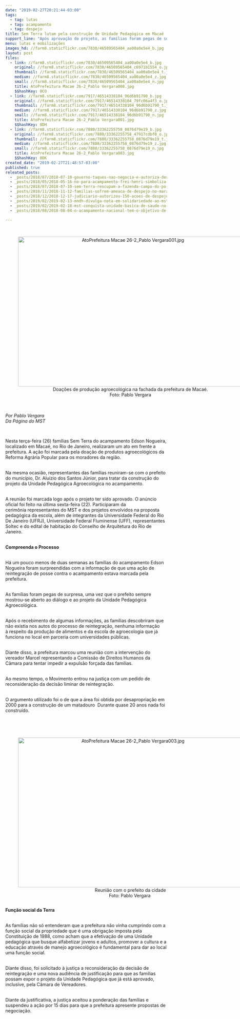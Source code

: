 ```yaml
---
date: "2019-02-27T20:21:44-03:00"
tags:
  - tag: lutas
  - tag: acampamento
  - tag: despejo
title: Sem Terra lutam pela construção de Unidade Pedagógica em Macaé
support_line: "Após aprovação do projeto, as famílias foram pegas de surpresa com pedido de reintegração de posse da área \n\n"
menu: lutas e mobilizações
images_hd: //farm8.staticflickr.com/7830/46509565404_aa00a0e5e4_b.jpg
layout: post
files:
  - link: //farm8.staticflickr.com/7830/46509565404_aa00a0e5e4_b.jpg
    original: //farm8.staticflickr.com/7830/46509565404_c6971b1554_o.jpg
    thumbnail: //farm8.staticflickr.com/7830/46509565404_aa00a0e5e4_t.jpg
    medium: //farm8.staticflickr.com/7830/46509565404_aa00a0e5e4_z.jpg
    small: //farm8.staticflickr.com/7830/46509565404_aa00a0e5e4_n.jpg
    title: AtoPrefeitura Macae 26-2_Pablo Vergara008.jpg
    $$hashKey: 0CO
  - link: //farm8.staticflickr.com/7917/46514338104_96d6b91790_b.jpg
    original: //farm8.staticflickr.com/7917/46514338104_79fc06a4f3_o.jpg
    thumbnail: //farm8.staticflickr.com/7917/46514338104_96d6b91790_t.jpg
    medium: //farm8.staticflickr.com/7917/46514338104_96d6b91790_z.jpg
    small: //farm8.staticflickr.com/7917/46514338104_96d6b91790_n.jpg
    title: AtoPrefeitura Macae 26-2_Pablo Vergara001.jpg
    $$hashKey: 0DH
  - link: //farm8.staticflickr.com/7880/33362255758_0876d79e19_b.jpg
    original: //farm8.staticflickr.com/7880/33362255758_47917cdbf0_o.jpg
    thumbnail: //farm8.staticflickr.com/7880/33362255758_0876d79e19_t.jpg
    medium: //farm8.staticflickr.com/7880/33362255758_0876d79e19_z.jpg
    small: //farm8.staticflickr.com/7880/33362255758_0876d79e19_n.jpg
    title: AtoPrefeitura Macae 26-2_Pablo Vergara003.jpg
    $$hashKey: 0DK
created_date: "2019-02-27T21:48:57-03:00"
published: true
releated_posts:
  - _posts/2018/07/2018-07-10-governo-taques-nao-negocia-e-autoriza-despejos-em-areas-publicas.md
  - _posts/2018/05/2018-05-16-no-para-acampamento-frei-henri-simboliza-a-luta-historica-contra-os-latifundiarios.md
  - _posts/2018/07/2018-07-10-sem-terra-reocupam-a-fazenda-campo-do-po-no-extremo-sul-da-bahia.md
  - _posts/2018/11/2018-11-12-familias-sofrem-ameaca-de-despejo-no-maranhao.md
  - _posts/2018/12/2018-12-17-judiciario-autorizou-150-acoes-de-despejo-contra-mst-em-2018-veja-numeros-por-estado.md
  - _posts/2019/02/2019-02-13-mndh-divulga-nota-em-solidariedade-ao-mst.md
  - _posts/2019/02/2019-02-18-mst-conquista-unidade-basica-de-saude-no-rio-grande-do-sul.md
  - _posts/2018/08/2018-08-04-o-acampamento-nacional-tem-o-objetivo-de-inserir-a-juventude-sem-terra-na-luta-politica-da-classe-trabalhadora-destaca-dirigente-do-mst.md

---
```

<div>&nbsp;</div>

<div>
<div style="text-align:center">
<figure class="image" style="display:inline-block"><img alt="AtoPrefeitura Macae 26-2_Pablo Vergara001.jpg" height="467" src="//farm8.staticflickr.com/7917/46514338104_96d6b91790_b.jpg" width="700" />
<figcaption>Doa&ccedil;&otilde;es de produ&ccedil;&atilde;o agroecol&oacute;gica na fachada da prefeitura de Maca&eacute;.<br />
&nbsp;Foto: Pablo Vergara&nbsp;</figcaption>
</figure>
</div>
</div>

<div>&nbsp;</div>

<div>
<div>&nbsp;</div>

<div><em>Por Pablo Vergara<br />
Da P&aacute;gina do MST&nbsp;</em></div>

<div>
<p>&nbsp;</p>

<p>Nesta ter&ccedil;a-feira (26) fam&iacute;lias Sem Terra do acampamento Edson Nogueira, localizado em Maca&eacute;, no Rio de Janeiro, realizaram um ato em&nbsp;frente a prefeitura. A a&ccedil;&atilde;o foi marcada pela doa&ccedil;&atilde;o de produtos agroecol&oacute;gicos da Reforma Agr&aacute;ria Popular para os moradores da regi&atilde;o.</p>

<p><br />
Na mesma ocasi&atilde;o, representantes das fam&iacute;lias&nbsp;reuniram-se com o prefeito do munic&iacute;pio,&nbsp;Dr.&nbsp;Alu&iacute;zio&nbsp;dos Santos J&uacute;nior, para tratar da constru&ccedil;&atilde;o do projeto da Unidade Pedag&oacute;gica Agroecol&oacute;gica no acampamento.</p>

<p><br />
A reuni&atilde;o foi marcada logo ap&oacute;s o projeto ter sido&nbsp;aprovado. O an&uacute;ncio oficial foi feito na &uacute;ltima sexta-feira (22). Participaram da cerim&ocirc;nia&nbsp;representantes do MST e dos projetos envolvidos na proposta pedag&oacute;gica da escola, al&eacute;m de integrantes da&nbsp;Universidade Federal do Rio De Janeiro&nbsp;(UFRJ),&nbsp;Universidade Federal Fluminense (UFF),&nbsp;representantes Soltec e do edital de habita&ccedil;&atilde;o do Conselho de Arquitetura do Rio de Janeiro.</p>

<p><br />
<strong>Compreenda</strong><strong>&nbsp;o Processo</strong></p>

<p><br />
H&aacute; um pouco menos de duas&nbsp;semanas as fam&iacute;lias do acampamento Edson Nogueira foram surpreendidas com a informa&ccedil;&atilde;o de que&nbsp;uma a&ccedil;&atilde;o de reintegra&ccedil;&atilde;o de posse contra o acampamento estava marcada pela prefeitura.&nbsp;</p>

<p><br />
As fam&iacute;lias foram pegas de surpresa, uma vez que o&nbsp;prefeito sempre mostrou-se aberto ao di&aacute;logo e ao&nbsp;projeto da&nbsp;Unidade Pedag&oacute;gica Agroecol&oacute;gica.</p>

<p><br />
Ap&oacute;s o recebimento de algumas informa&ccedil;&otilde;es, as fam&iacute;lias descobriram que n&atilde;o existia nos autos do processo de reintegra&ccedil;&atilde;o, nenhuma informa&ccedil;&atilde;o &agrave;&nbsp;respeito da produ&ccedil;&atilde;o de alimentos e&nbsp;da escola de agroecologia que j&aacute; funciona no local&nbsp;em&nbsp;parceria&nbsp;com&nbsp;universidades p&uacute;blicas.</p>

<p><br />
Diante disso, a prefeitura marcou&nbsp;uma reuni&atilde;o com a interven&ccedil;&atilde;o do vereador Marcel representando a Comiss&atilde;o de Direitos Humanos da C&acirc;mara para tentar impedir a&nbsp;expuls&atilde;o for&ccedil;ada das fam&iacute;lias.</p>

<p><br />
Ao mesmo tempo, o Movimento entrou&nbsp;na justi&ccedil;a com um pedido de reconsidera&ccedil;&atilde;o da decis&atilde;o liminar de reintegra&ccedil;&atilde;o.</p>

<p><br />
O argumento utilizado foi o de que a &aacute;rea foi obtida por desapropria&ccedil;&atilde;o em 2000 para a constru&ccedil;&atilde;o de um matadouro&nbsp; Durante quase&nbsp;20 anos nada foi constru&iacute;do.</p>

<p>&nbsp;</p>

<div>&nbsp;</div>

<div>
<div style="text-align:center">
<figure class="image" style="display:inline-block"><img alt="AtoPrefeitura Macae 26-2_Pablo Vergara003.jpg" height="467" src="//farm8.staticflickr.com/7880/33362255758_0876d79e19_b.jpg" width="700" />
<figcaption>Reuni&atilde;o com o prefeito&nbsp;da cidade<br />
Foto: Pablo Vergara&nbsp;</figcaption>
</figure>
</div>
</div>

<p><strong>Fun&ccedil;&atilde;o social da Terra</strong></p>

<p><br />
As fam&iacute;lias n&atilde;o s&oacute; entenderam&nbsp;que&nbsp;a prefeitura n&atilde;o vinha cumprindo com a fun&ccedil;&atilde;o social da propriedade que &eacute; uma obriga&ccedil;&atilde;o imposta pela Constitui&ccedil;&atilde;o de 1988, como acham que a efetiva&ccedil;&atilde;o de uma Unidade pedag&oacute;gica que busque alfabetizar jovens e adultos, promover a cultura e a educa&ccedil;&atilde;o atrav&eacute;s de manejo&nbsp;agroecol&oacute;gico &eacute; fundamental para dar ao local uma fun&ccedil;&atilde;o social.</p>

<p><br />
Diante disso, foi solicitado&nbsp;&agrave; justi&ccedil;a&nbsp;a reconsidera&ccedil;&atilde;o da decis&atilde;o de reintegra&ccedil;&atilde;o e uma nova&nbsp;audi&ecirc;ncia de justifica&ccedil;&atilde;o para que as fam&iacute;lias possam expor o projeto da Unidade Pedag&oacute;gica que j&aacute; est&aacute; aprovado, inclusive, pela C&acirc;mara de Vereadores.</p>

<p><br />
Diante da justificativa, a justi&ccedil;a&nbsp;aceitou&nbsp;a pondera&ccedil;&atilde;o das fam&iacute;lias e suspendeu a a&ccedil;&atilde;o por 15 dias para que a prefeitura apresente propostas de negocia&ccedil;&atilde;o.</p>

<div>&nbsp;</div>

<div>&nbsp;</div>

<p>&nbsp;</p>

<p>&nbsp;</p>
</div>
</div>
